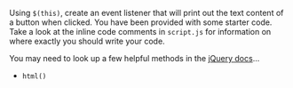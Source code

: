 Using `$(this)`, create an event listener that will print out the text content of a button when clicked. You have been provided with some starter code. Take a look at the inline code comments in `script.js` for information on where exactly you should write your code.  

You may need to look up a few helpful methods in the [jQuery docs](http://api.jquery.com/)...

- `html()`
